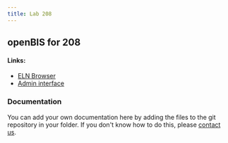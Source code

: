 ```yaml
---
title: Lab 208
---
```


## openBIS for 208

#### Links:
- [ELN Browser](https://openbis-empa-lab208.ethz.ch/)
- [Admin interface](https://openbis-empa-lab208.ethz.ch/openbis/webapp/openbis-ng-ui)

### Documentation

You can add your own documentation here by adding the files to the git repository in your folder.
If you don't know how to do this, please [contact us](/research-data-management/openbis/support).
